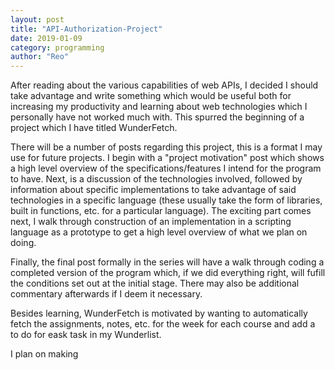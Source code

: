 ```yaml
---
layout: post
title: "API-Authorization-Project"
date: 2019-01-09
category: programming
author: "Reo"
---
```


After reading about the various capabilities of web APIs, I decided I should take advantage and write
something which would be useful both for increasing my productivity and learning about web
technologies which I personally have not worked much with. This spurred the beginning of a project
which I have titled WunderFetch.

There will be a number of posts regarding this project, this is a format I may use for future
projects. I begin with a "project motivation" post which shows a high level overview of the
specifications/features I intend for the program to have. Next, is a discussion of the technologies
involved, followed by information about specific implementations to take advantage of said
technologies in a specific language (these usually take the form of libraries, built in functions, etc. for a particular language).
The exciting part comes next, I walk through construction of an implementation in a scripting
language as a prototype to get a high level overview of what we plan on doing.

Finally, the final post formally in the series will have a walk through coding a completed version
of the program which, if we did everything right, will fufill the conditions set out at the initial
stage. There may also be additional commentary afterwards if I deem it necessary.

Besides learning, WunderFetch is motivated by wanting to automatically fetch the assignments, notes,
etc. for the week for each course and add a to do for eask task in my Wunderlist.





I plan on making
